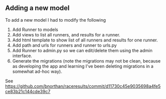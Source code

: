 ## Adding a new model

To add a new model I had to modify the following

1.  Add Runner to models
2.  Add views to list all runners, and results for a runner.
3.  Add html template to show list of all runners and results for one
runner.
4.  Add path and urls for runners and runner to urls.py
5.  Add Runner to admin.py so we can edit/delete them using the admin
interface.
6.  Generate the migrations (note the migrations may not be clean,
    because as developing the app and learning I've been deleting
    migrations in a somewhat ad-hoc way).
    
    
See https://github.com/bnorthan/raceresults/commit/d11730c45e9035698a4fe5ce83b21c144cde39c7

